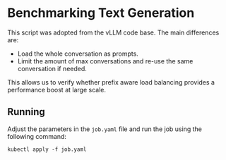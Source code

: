 # Benchmarking Text Generation

This script was adopted from the vLLM code base. The main differences are:
- Load the whole conversation as prompts.
- Limit the amount of max conversations and re-use the same conversation if needed.

This allows us to verify whether prefix aware load balancing provides a performance
boost at large scale.

## Running

Adjust the parameters in the `job.yaml` file and run the job using the following command:
```
kubectl apply -f job.yaml
```

